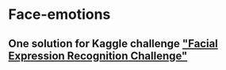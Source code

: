 # Face-emotions

## One solution for Kaggle challenge ["Facial Expression Recognition Challenge"](https://www.kaggle.com/c/challenges-in-representation-learning-facial-expression-recognition-challenge)

